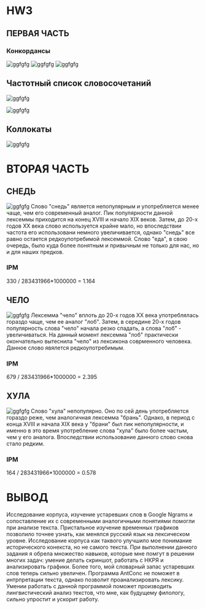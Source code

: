 # HW3

## ПЕРВАЯ ЧАСТЬ
### Конкордансы

![ggfgfg](https://pp.userapi.com/c852232/v852232863/f6ddf/NRtKdwE8zZc.jpg)
![ggfgfg](https://pp.userapi.com/c852232/v852232863/f6e03/fRP3FEuh1QA.jpg)
![ggfgfg](https://pp.userapi.com/c852232/v852232863/f6df9/O1oXcbAABH4.jpg)





## Частотный список словосочетаний 


![ggfgfg](https://pp.userapi.com/c852232/v852232863/f6e35/Dy60ltnZOnE.jpg)

![ggfgfg](https://pp.userapi.com/c852232/v852232863/f6e3f/kLSR4zv1Cz4.jpg)


## Коллокаты
![ggfgfg](https://pp.userapi.com/c852232/v852232863/f6e49/jT0i0I60mWQ.jpg)



# ВТОРАЯ ЧАСТЬ
## СНЕДЬ
![ggfgfg](https://pp.userapi.com/c852232/v852232863/f6e2b/NH0C-J4qEz8.jpg)
Слово "снедь" является непопулярным и употребляется менее чаще, чем его современный аналог. Пик популярности данной лексеммы приходится на конец XVIII и начало XIX веков. Затем, до 20-х годов XX века слово используется крайне мало, но впоследствии частота его использовани немного увеличивается, однако "снедь" все равно остается редкоупотребимой лексеммой. Слово "еда", в свою очередь, было куда более понятным и привычным не только для нас, но и для наших предков.
### IPM
330 / 283431966*1000000 = 1.164

## ЧЕЛО
![ggfgfg](https://pp.userapi.com/c852232/v852232863/f6e17/Wj1-yTTmvUQ.jpg)
Лексемма "чело" вплоть до 20-х годов XX века употреблялась гораздо чаще, чем ее аналог "лоб". Затем, в середине 20-х годов популярность слова "чело" начала резко спадать, а слова "лоб" - увеличиваться. На данный момент лексемма "лоб" практически окончательно вытеснила "чело" из лексикона соврменного человека. Данное слово явялется редкоупотребимым. 
### IPM
679 / 283431966*1000000 = 2.395

## ХУЛА
![ggfgfg](https://pp.userapi.com/c852232/v852232863/f6e21/LDcpX74B4nU.jpg)
Слово "хула" непопулярно. Оно по сей день употребляется гораздо реже, чем аналогичная лексемма "брань". Однако, в период с конца XVIII и начала XIX века у "брани" был пик непопулярности, и именно в это время употребление слова "хула" было более частым, чем у его аналога. Впоследствии использование данного слово снова стало редким.
### IPM
164 / 283431966*1000000 = 0.578
  
# ВЫВОД
Исследование корпуса, изучение устаревших слов в Google Ngrams и сопоставление их с современными аналогичными понятиями помогли при анализе текста. Пристальное изучение временных графиков позволило точнее узнать, как менялся русский язык на лексическом уровне. Исследование корпуса как таквого улучшило мое понимание исторического конекста, но не самого текста. При выполнении данного задания я обрела множество навыков, которые мне помгут в решении многих задач: умение делать скриншот, работать с НКРЯ и анализировать графики. Более того, мой словарный запас устаревших слов теперь сильно увеличен. Программа AntConc не поможет в интрпретации текста, однако позволит проанализировать лексику. Умении работать с данной программой поможет производить лингвистический анализ текстов, что мне, как будущему филологу, сильно упростит и ускорит работу.

